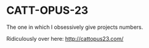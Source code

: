 CATT-OPUS-23
============

The one in which I obsessively give projects numbers.

Ridiculously over here: http://cattopus23.com/